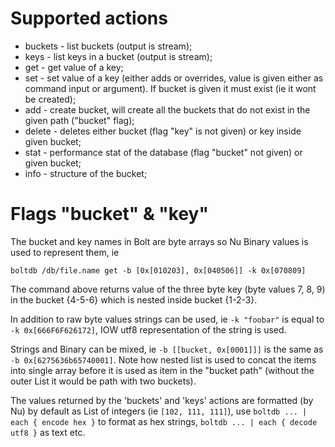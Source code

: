 # Supported actions

- buckets - list buckets (output is stream);
- keys - list keys in a bucket (output is stream);
- get - get value of a key;
- set - set value of a key (either adds or overrides, value is given either as command input or argument). If bucket is given it must exist (ie it wont be created);
- add - create bucket, will create all the buckets that do not exist in the given path ("bucket" flag);
- delete - deletes either bucket (flag "key" is not given) or key inside given bucket;
- stat - performance stat of the database (flag "bucket" not given) or given bucket;
- info - structure of the bucket;

# Flags "bucket" & "key"

The bucket and key names in Bolt are byte arrays so Nu Binary values is used to represent them, ie

    boltdb /db/file.name get -b [0x[010203], 0x[040506]] -k 0x[070809]

The command above returns value of the three byte key (byte values 7, 8, 9) in the bucket {4-5-6} which is nested inside bucket {1-2-3}.

In addition to raw byte values strings can be used, ie `-k "foobar"` is equal to `-k 0x[666F6F626172]`, IOW utf8 representation of the string is used.

Strings and Binary can be mixed, ie `-b [[bucket, 0x[0001]]]` is the same as `-b 0x[6275636b65740001]`. Note how nested list is used to concat the items into single array before it is used as item in the "bucket path" (without the outer List it would be path with two buckets).

The values returned by the 'buckets' and 'keys' actions are formatted (by Nu) by default as List of integers (ie `[102, 111, 111]`), use `boltdb ... | each { encode hex }` to format as hex strings, `boltdb ... | each { decode utf8 }` as text etc.